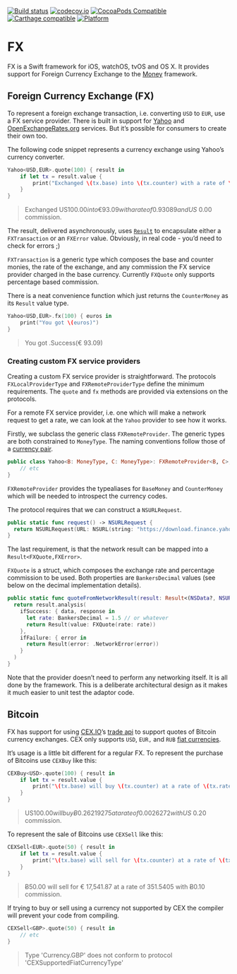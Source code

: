 [![Build status](https://badge.buildkite.com/aeca41d936ba150f724a0c53831466d1d0377ac34a286b2ee9.svg)](https://buildkite.com/blindingskies/money-fx?branch=development)
[![codecov.io](https://codecov.io/github/danthorpe/FX/coverage.svg?branch=master)](https://codecov.io/github/danthorpe/FX?branch=development)
[![CocoaPods Compatible](https://img.shields.io/cocoapods/v/MoneyFX.svg)](https://img.shields.io/cocoapods/v/MoneyFX.svg)
[![Carthage compatible](https://img.shields.io/badge/Carthage-compatible-4BC51D.svg?style=flat)](https://github.com/Carthage/Carthage)
[![Platform](https://img.shields.io/cocoapods/p/MoneyFX.svg?style=flat)](http://cocoadocs.org/docsets/MoneyFX)

# FX

FX is a Swift framework for iOS, watchOS, tvOS and OS X. It provides support for Foreign Currency Exchange to the [Money](https://github.com/danthorpe/Money) framework.

## Foreign Currency Exchange (FX)
To represent a foreign exchange transaction, i.e. converting `USD` to `EUR`, use a FX service provider. There is built in support for [Yahoo](https://finance.yahoo.com/currency-converter/#from=USD;to=EUR;amt=1) and [OpenExchangeRates.org](https://openexchangerates.org) services. But it’s possible for consumers to create their own too.

The following code snippet represents a currency exchange using Yahoo’s currency converter.

```swift
Yahoo<USD,EUR>.quote(100) { result in
    if let tx = result.value {
        print("Exchanged \(tx.base) into \(tx.counter) with a rate of \(tx.rate) and \(tx.commission) commission.")
    }
}
```

> Exchanged US$ 100.00 into € 93.09 with a rate of 0.93089 and US$ 0.00 commission.

The result, delivered asynchronously, uses [`Result`](http://github.com/antitypical/Result) to encapsulate either a `FXTransaction` or an `FXError` value. Obviously, in real code - you’d need to check for errors ;)

`FXTransaction` is a generic type which composes the base and counter monies, the rate of the exchange, and any commission the FX service provider charged in the base currency. Currently `FXQuote` only supports percentage based commission.

There is a neat convenience function which just returns the `CounterMoney` as its `Result` value type.

```swift
Yahoo<USD,EUR>.fx(100) { euros in
    print("You got \(euros)")
}
```

> You got .Success(€ 93.09)

### Creating custom FX service providers

Creating a custom FX service provider is straightforward. The protocols `FXLocalProviderType` and `FXRemoteProviderType` define the minimum requirements. The `quote` and `fx` methods are provided via extensions on the protocols.

For a remote FX service provider, i.e. one which will make a network request to get a rate, we can look at the `Yahoo` provider to see how it works.

Firstly, we subclass the generic class `FXRemoteProvider`. The generic types are both constrained to `MoneyType`. The naming conventions follow those of a [currency pair](https://en.wikipedia.org/wiki/Currency_pair).

```swift
public class Yahoo<B: MoneyType, C: MoneyType>: FXRemoteProvider<B, C>, FXRemoteProviderType {
    // etc
}
```

`FXRemoteProvider` provides the typealiases for `BaseMoney` and `CounterMoney` which will be needed to introspect the currency codes.

The protocol requires that we can construct a `NSURLRequest`.

```swift
public static func request() -> NSURLRequest {
  return NSURLRequest(URL: NSURL(string: "https://download.finance.yahoo.com/d/quotes.csv?s=\(BaseMoney.Currency.code)\(CounterMoney.Currency.code)=X&f=nl1")!)
}
```

The last requirement, is that the network result can be mapped into a `Result<FXQuote,FXError>`.

`FXQuote` is a struct, which composes the exchange rate and percentage commission to be used. Both properties are `BankersDecimal` values (see below on the decimal implementation details).

```swift
public static func quoteFromNetworkResult(result: Result<(NSData?, NSURLResponse?), NSError>) -> Result<FXQuote, FXError> {
  return result.analysis(
    ifSuccess: { data, response in
      let rate: BankersDecimal = 1.5 // or whatever	 
      return Result(value: FXQuote(rate: rate))
    },
    ifFailure: { error in
      return Result(error: .NetworkError(error))
    }
  )
}
```

Note that the provider doesn’t need to perform any networking itself. It is all done by the framework. This is a deliberate architectural design as it makes it much easier to unit test the adaptor code.

## Bitcoin

FX has support for using [CEX.IO](https://cex.io)’s [trade api](https://cex.io/api) to support quotes of Bitcoin currency exchanges. CEX only supports `USD`, `EUR,` and `RUB` [fiat currencies](https://en.wikipedia.org/wiki/Fiat_money). 

It’s usage is a little bit different for a regular FX. To represent the purchase of Bitcoins use `CEXBuy` like this:

```swift
CEXBuy<USD>.quote(100) { result in
    if let tx = result.value {
        print("\(tx.base) will buy \(tx.counter) at a rate of \(tx.rate) with \(tx.commission)")
    }
}
```
> US$ 100.00 will buy Ƀ0.26219275 at a rate of 0.0026272 with US$ 0.20 commission.

To represent the sale of Bitcoins use `CEXSell` like this:

```swift
CEXSell<EUR>.quote(50) { result in
    if let tx = result.value {
        print("\(tx.base) will sell for \(tx.counter) at a rate of \(tx.rate) with \(tx.commission) commission.")
    }
}
```
> Ƀ50.00 will sell for € 17,541.87 at a rate of 351.5405 with Ƀ0.10 commission.

If trying to buy or sell using a currency not supported by CEX the compiler will prevent your code from compiling.

```swift
CEXSell<GBP>.quote(50) { result in
    // etc
}
```
> Type 'Currency.GBP' does not conform to protocol 'CEXSupportedFiatCurrencyType'
